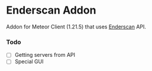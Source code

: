 # Enderscan Addon
Addon for Meteor Client (1.21.5) that uses [Enderscan]("https://enderscan.com/") API.

### Todo
- [ ] Getting servers from API
- [ ] Special GUI
